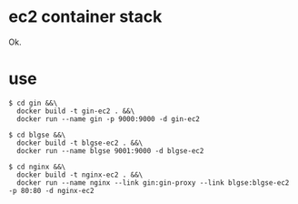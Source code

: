 ec2 container stack
====

Ok.

use
====

    $ cd gin &&\
      docker build -t gin-ec2 . &&\
      docker run --name gin -p 9000:9000 -d gin-ec2

    $ cd blgse &&\
      docker build -t blgse-ec2 . &&\
      docker run --name blgse 9001:9000 -d blgse-ec2

    $ cd nginx &&\
      docker build -t nginx-ec2 . &&\
      docker run --name nginx --link gin:gin-proxy --link blgse:blgse-ec2 -p 80:80 -d nginx-ec2


